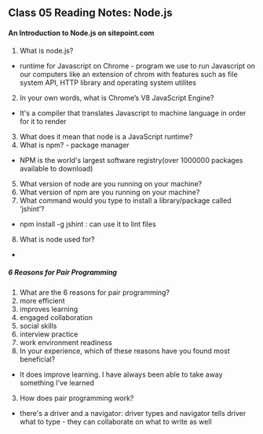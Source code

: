 ## Class 05 Reading Notes: Node.js

#### An Introduction to Node.js on sitepoint.com

1. What is node.js?
  - runtime for Javascript on Chrome - program we use to run Javascript on our computers like an extension of chrom with features such as file system API, HTTP library and operating system utilites
2. In your own words, what is Chrome’s V8 JavaScript Engine?
  - It's a compiler that translates Javascript to machine language in order for it to render
3. What does it mean that node is a JavaScript runtime?
4. What is npm? - package manager
  - NPM is the world's largest software registry(over 1000000 packages available to download)
5. What version of node are you running on your machine?
6. What version of npm are you running on your machine?
7. What command would you type to install a library/package called ‘jshint’?
  - npm install -g jshint : can use it to lint files
8. What is node used for?
  - 

##### 6 Reasons for Pair Programming

1. What are the 6 reasons for pair programming?
  1. more efficient
  2. improves learning
  3. engaged collaboration
  4. social skills
  5. interview practice
  6. work environment readiness
2. In your experience, which of these reasons have you found most beneficial?
- It does improve learning. I have always been able to take away something I've learned
3. How does pair programming work?
  - there's a driver and a navigator: driver types and navigator tells driver what to type - they can collaborate on what to write as well